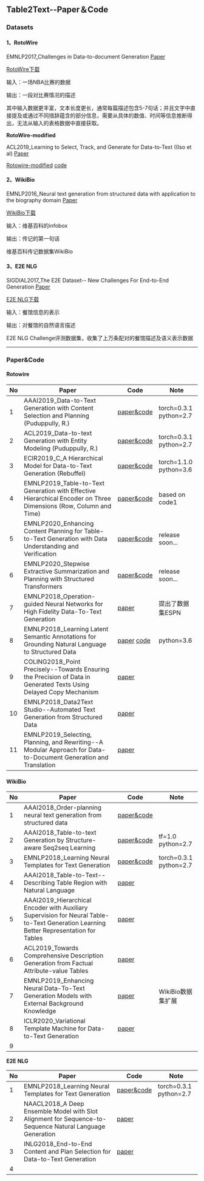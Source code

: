 ## Table2Text--Paper＆Code

### Datasets

#### 1、RotoWire

EMNLP2017_Challenges in Data-to-document Generation  [Paper](https://arxiv.org/pdf/1707.08052.pdf)  

[RotoWire下载](https://github.com/harvardnlp/boxscore-data)

输入：一场NBA比赛的数据

输出：一段对比赛情况的描述

其中输入数据更丰富，文本长度更长，通常每篇描述包含5-7句话；并且文字中直接提及或通过不同措辞蕴含的部分信息，需要从具体的数值、时间等信息推断得出，无法从输入的表格数据中直接获取。

**RotoWire-modified**

ACL2019_Learning to Select, Track, and Generate for Data-to-Text  ((Iso et al)  [Paper](https://www.aclweb.org/anthology/P19-1202.pdf)  

[Rotowire-modified](https://github.com/aistairc/rotowire-modified)  [code](https://github.com/aistairc/sports-reporter)

#### 2、WikiBio

EMNLP2016_Neural text generation from structured data with application to the biography domain  [Paper](https://arxiv.org/pdf/1603.07771.pdf) 

[WikiBio下载](https://github.com/DavidGrangier/wikipedia-biography-dataset)

输入：维基百科的infobox

输出：传记的第一句话

维基百科传记数据集WikiBio

#### 3、E2E NLG

SIGDIAL2017_The E2E Dataset-- New Challenges For End-to-End Generation  [Paper](https://arxiv.org/pdf/1706.09254.pdf) 

[E2E NLG下载](http://www.macs.hw.ac.uk/InteractionLab/E2E/)

输入：餐馆信息的表示

输出：对餐馆的自然语言描述

E2E NLG Challenge评测数据集，收集了上万条配对的餐馆描述及语义表示数据

----

### Paper&Code

#### Rotowire

| No   | Paper                                                        | Code                                                         | Note                   |
| ---- | ------------------------------------------------------------ | ------------------------------------------------------------ | ---------------------- |
| 1    | AAAI2019_Data-to-Text Generation with Content Selection and Planning (Puduppully, R.) | [paper&code](https://github.com/ratishsp/data2text-plan-py)  | torch=0.3.1 python=2.7 |
| 2    | ACL2019_Data-to-text Generation with Entity Modeling (Puduppully, R.) | [paper&code](https://github.com/ratishsp/data2text-entity-py) | torch=0.3.1 python=2.7 |
| 3    | ECIR2019_C_A Hierarchical Model for Data-to-Text Generation (Rebuffel) | [paper&code](https://github.com/KaijuML/data-to-text-hierarchical) | torch=1.1.0 python=3.6 |
| 4    | EMNLP2019_Table-to-Text Generation with Effective Hierarchical Encoder on Three Dimensions (Row, Column and Time) | [paper&code](https://github.com/ernestgong/data2text-three-dimensions/) | based on code1         |
| 5    | EMNLP2020_Enhancing Content Planning for Table-to-Text Generation with Data Understanding and Verification | [paper&code](https://github.com/ErnestGong/data2text-duv)    | release soon...        |
| 6    | EMNLP2020_Stepwise Extractive Summarization and Planning with Structured Transformers | [paper&code](https://github.com/google-research/google-research/tree/master/etcsum) | release soon...        |
| 7    | EMNLP2018_Operation-guided Neural Networks for High Fidelity Data-To-Text Generation | [paper](https://arxiv.org/pdf/1809.02735v1.pdf)              | 提出了数据集ESPN       |
| 8    | EMNLP2018_Learning Latent Semantic Annotations for Grounding Natural Language to Structured Data | [paper](https://www.aclweb.org/anthology/D18-1411.pdf) [code](https://github.com/hiaoxui/D2T-Grounding) | python=3.6             |
| 9    | COLING2018_Point Precisely--Towards Ensuring the Precision of Data in Generated Texts Using Delayed Copy Mechanism | [paper](https://www.aclweb.org/anthology/C18-1089.pdf)       |                        |
| 10   | EMNLP2018_Data2Text Studio--Automated Text Generation from Structured Data | [paper](https://www.aclweb.org/anthology/D18-2003.pdf)       |                        |
| 11   | EMNLP2019_Selecting, Planning, and Rewriting--A Modular Approach for Data-to-Document Generation and Translation | [paper](https://www.aclweb.org/anthology/D19-5633.pdf)       |                        |



#### WikiBio

| No   | Paper                                                        | Code                                                         | Note                   |
| ---- | ------------------------------------------------------------ | ------------------------------------------------------------ | ---------------------- |
| 1    | AAAI2018_Order-planning neural text generation from structured data | [paper&code](https://github.com/anindyasarkarIITH/Structure_data_to_summary?utm_source=catalyzex.com) |                        |
| 2    | AAAI2018_Table-to-text Generation by Structure-aware Seq2seq Learning | [paper&code](https://github.com/tyliupku/wiki2bio?utm_source=catalyzex.com) | tf=1.0 python=2.7      |
| 3    | EMNLP2018_Learning Neural Templates for Text Generation      | [paper&code](https://github.com/harvardnlp/neural-template-gen?utm_source=catalyzex.com) | torch=0.3.1 python=2.7 |
| 4    | AAAI2018_Table-to-Text--Describing Table Region with Natural Language | [paper](https://arxiv.org/pdf/1805.11234.pdf)                |                        |
| 5    | AAAI2019_Hierarchical Encoder with Auxiliary Supervision for Neural Table-to-Text Generation Learning Better Representation for Tables | [paper](https://ojs.aaai.org//index.php/AAAI/article/view/4653) |                        |
| 6    | ACL2019_Towards Comprehensive Description Generation from Factual Attribute-value Tables | [paper](https://www.aclweb.org/anthology/P19-1600.pdf)       |                        |
| 7    | EMNLP2019_Enhancing Neural Data-To-Text Generation Models with External Background Knowledge | [paper](https://www.aclweb.org/anthology/D19-1299.pdf)       | WikiBio数据集扩展      |
| 8    | ICLR2020_Variational Template Machine for Data-to-Text Generation | [paper](https://openreview.net/pdf?id=HkejNgBtPB)            |                        |
| 9    |                                                              |                                                              |                        |



**E2E NLG**

| No   | Paper                                                        | Code                                                         | Note                   |
| ---- | ------------------------------------------------------------ | ------------------------------------------------------------ | ---------------------- |
| 1    | EMNLP2018_Learning Neural Templates for Text Generation      | [paper&code](https://github.com/harvardnlp/neural-template-gen?utm_source=catalyzex.com) | torch=0.3.1 python=2.7 |
| 2    | NAACL2018_A Deep Ensemble Model with Slot Alignment for Sequence-to-Sequence Natural Language Generation | [paper](https://arxiv.org/pdf/1805.06553.pdf)                |                        |
| 3    | INLG2018_End-to-End Content and Plan Selection for Data-to-Text Generation | [paper](https://arxiv.org/pdf/1810.04700.pdf)                |                        |
| 4    |                                                              |                                                              |                        |

